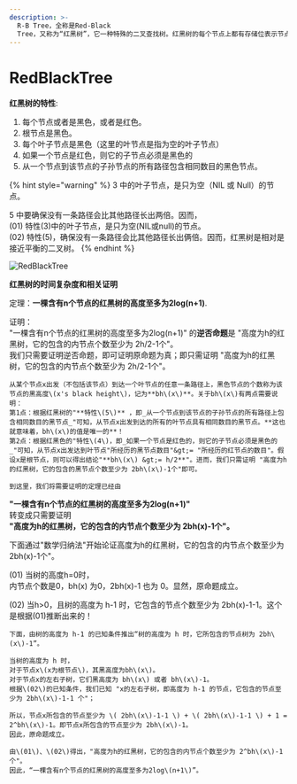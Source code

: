 ```yaml
---
description: >-
  R-B Tree，全称是Red-Black
  Tree，又称为“红黑树”，它一种特殊的二叉查找树。红黑树的每个节点上都有存储位表示节点的颜色，可以是红(Red)或黑(Black)。
---
```


# RedBlackTree

 **红黑树的特性**:

1. 每个节点或者是黑色，或者是红色。
2. 根节点是黑色。
3. 每个叶子节点是黑色（这里的叶节点是指为空的叶子节点）
4. 如果一个节点是红色，则它的子节点必须是黑色的
5. 从一个节点到该节点的子孙节点的所有路径包含相同数目的黑色节点。

{% hint style="warning" %}
 3 中的叶子节点，是只为空（NIL 或 Null）的节点。

5 中要确保没有一条路径会比其他路径长出两倍。因而，  
\(01\) 特性\(3\)中的叶子节点，是只为空\(NIL或null\)的节点。  
\(02\) 特性\(5\)，确保没有一条路径会比其他路径长出俩倍。因而，红黑树是相对是接近平衡的二叉树。
{% endhint %}

![RedBlackTree](../.gitbook/assets/redblacktree.png)

**红黑树的时间复杂度和相关证明**

定理：**一棵含有n个节点的红黑树的高度至多为2log\(n+1\)**.

证明：  
    "一棵含有n个节点的红黑树的高度至多为2log\(n+1\)" 的**逆否命题**是 "高度为h的红黑树，它的包含的内节点个数至少为 2h/2-1个"。  
    我们只需要证明逆否命题，即可证明原命题为真；即只需证明 "高度为h的红黑树，它的包含的内节点个数至少为 2h/2-1个"。

    从某个节点x出发（不包括该节点）到达一个叶节点的任意一条路径上，黑色节点的个数称为该节点的黑高度\(x's black height\)，记为**bh\(x\)**。关于bh\(x\)有两点需要说明：   
    第1点：根据红黑树的"**特性\(5\)** ，即_从一个节点到该节点的子孙节点的所有路径上包含相同数目的黑节点_"可知，从节点x出发到达的所有的叶节点具有相同数目的黑节点。**这也就意味着，bh\(x\)的值是唯一的**！  
    第2点：根据红黑色的"特性\(4\)，即_如果一个节点是红色的，则它的子节点必须是黑色的_"可知，从节点x出发达到叶节点"所经历的黑节点数目"&gt;= "所经历的红节点的数目"。假设x是根节点，则可以得出结论"**bh\(x\) &gt;= h/2**"。进而，我们只需证明 "高度为h的红黑树，它的包含的黑节点个数至少为 2bh\(x\)-1个"即可。

    到这里，我们将需要证明的定理已经由  
**"一棵含有n个节点的红黑树的高度至多为2log\(n+1\)"**   
    转变成只需要证明  
**"高度为h的红黑树，它的包含的内节点个数至少为 2bh\(x\)-1个"。**

  
下面通过"数学归纳法"开始论证高度为h的红黑树，它的包含的内节点个数至少为 2bh\(x\)-1个"。

\(01\) 当树的高度h=0时，  
    内节点个数是0，bh\(x\) 为0，2bh\(x\)-1 也为 0。显然，原命题成立。

\(02\) 当h&gt;0，且树的高度为 h-1 时，它包含的节点个数至少为 2bh\(x\)-1-1。这个是根据\(01\)推断出来的！

    下面，由树的高度为 h-1 的已知条件推出“树的高度为 h 时，它所包含的节点树为 2bh\(x\)-1”。

    当树的高度为 h 时，  
    对于节点x\(x为根节点\)，其黑高度为bh\(x\)。  
    对于节点x的左右子树，它们黑高度为 bh\(x\) 或者 bh\(x\)-1。  
    根据\(02\)的已知条件，我们已知 "x的左右子树，即高度为 h-1 的节点，它包含的节点至少为 2bh\(x\)-1-1 个"；

    所以，节点x所包含的节点至少为 \( 2bh\(x\)-1-1 \) + \( 2bh\(x\)-1-1 \) + 1 = 2^bh\(x\)-1。即节点x所包含的节点至少为 2bh\(x\)-1。  
    因此，原命题成立。

    由\(01\)、\(02\)得出，"高度为h的红黑树，它的包含的内节点个数至少为 2^bh\(x\)-1个"。  
    因此，“一棵含有n个节点的红黑树的高度至多为2log\(n+1\)”。

